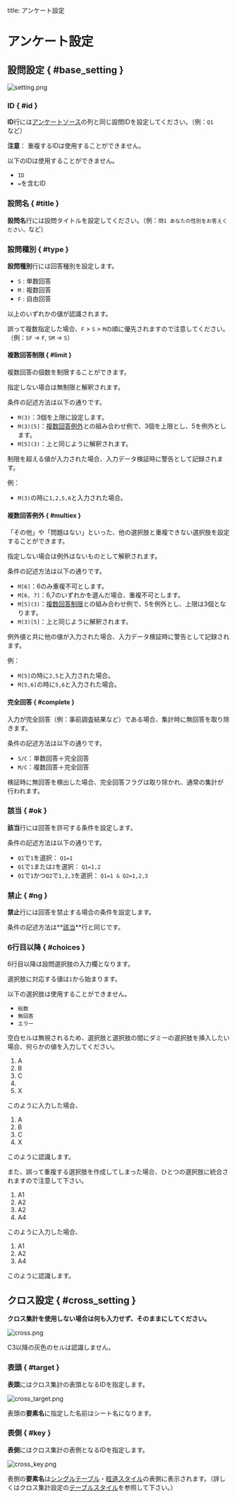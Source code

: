 title: アンケート設定

# アンケート設定

## 設問設定 { #base_setting }

![setting.png](img/setting.png)

### ID { #id }

**ID**行には[アンケートソース]の列と同じ設問IDを設定してください。（例：`Q1`など）

**注意**：
重複するIDは使用することができません。

以下のIDは使用することができません。

* `ID`
* `=`を含むID

### 設問名 { #title }

**設問名**行には設問タイトルを設定してください。（例：`問1 あなたの性別をお答えください。`など）

### 設問種別 { #type }

**設問種別**行には回答種別を設定します。

* `S` : 単数回答
* `M` : 複数回答
* `F` : 自由回答

以上のいずれかの値が認識されます。

誤って複数指定した場合、`F` > `S` > `M`の順に優先されますので注意してください。（例：`SF` -> `F`, `SM` -> `S`）

#### 複数回答制限 { #limit }

複数回答の個数を制限することができます。

指定しない場合は無制限と解釈されます。

条件の記述方法は以下の通りです。

* `M(3)`：3個を上限に設定します。
* `M(3)[5]`：[複数回答例外]との組み合わせ例で、3個を上限とし、5を例外とします。
* `M[5](3)`：上と同じように解釈されます。

制限を超える値が入力された場合、入力データ検証時に警告として記録されます。

例：

* `M(3)`の時に`1,2,5,6`と入力された場合。

#### 複数回答例外 { #multiex }

「その他」や「問題はない」といった、他の選択肢と重複できない選択肢を設定することができます。

指定しない場合は例外はないものとして解釈されます。

条件の記述方法は以下の通りです。

* `M[6]`：6のみ重複不可とします。
* `M[6, 7]`：6,7のいずれかを選んだ場合、重複不可とします。
* `M[5](3)`：[複数回答制限]との組み合わせ例で、5を例外とし、上限は3個となります。
* `M(3)[5]`：上と同じように解釈されます。

例外値と共に他の値が入力された場合、入力データ検証時に警告として記録されます。

例：

* `M[5]`の時に`2,5`と入力された場合。
* `M[5,6]`の時に`5,6`と入力された場合。

#### 完全回答 { #complete }

入力が完全回答（例：事前調査結果など）である場合、集計時に無回答を取り除きます。

条件の記述方法は以下の通りです。

* `S/C`：単数回答＋完全回答
* `M/C`：複数回答＋完全回答

検証時に無回答を検出した場合、完全回答フラグは取り除かれ、通常の集計が行われます。

### 該当 { #ok }

**該当**行には回答を許可する条件を設定します。

条件の記述方法は以下の通りです。

* `Q1`で`1`を選択： `Q1=1`
* `Q1`で`1`または`2`を選択： `Q1=1,2`
* `Q1`で`1`かつ`Q2`で`1,2,3`を選択： `Q1=1 & Q2=1,2,3`

### 禁止 { #ng }

**禁止**行には回答を禁止する場合の条件を設定します。

条件の記述方法は**[該当]**行と同じです。

### 6行目以降 { #choices }

6行目以降は設問選択肢の入力欄となります。

選択肢に対応する値は`1`から始まります。

以下の選択肢は使用することができません。

* `総数`
* `無回答`
* `エラー`

空白セルは無視されるため、選択肢と選択肢の間にダミーの選択肢を挿入したい場合、何らかの値を入力してください。

1. A
2. B
3. C
4. 
5. X

このように入力した場合、

1. A
2. B
3. C
4. X

このように認識します。

また、誤って重複する選択肢を作成してしまった場合、ひとつの選択肢に統合されますので注意して下さい。

1. A1
2. A2
3. A2
4. A4

このように入力した場合、

1. A1
2. A2
3. A4

このように認識します。

## クロス設定 { #cross_setting }

**クロス集計を使用しない場合は何も入力せず、そのままにしてください。**

![cross.png](img/cross.png)

C3以降の灰色のセルは認識しません。

### 表頭 { #target }

**表頭**にはクロス集計の表頭となるIDを指定します。

![cross_target.png](img/cross_target.png)

表頭の**要素名**に指定した名前はシート名になります。

### 表側 { #key }

**表側**にはクロス集計の表側となるIDを指定します。

![cross_key.png](img/cross_key.png)

表側の**要素名**は[シングルテーブル]・[畦道スタイル]の表側に表示されます。（詳しくはクロス集計設定の[テーブルスタイル]を参照して下さい。）


[アンケートソース]: source.html
[テーブルスタイル]: aggregation.html#table-style
[シングルテーブル]: aggregation.html#table-style-single-table
[畦道スタイル]: aggregation.html#table-style-azemichi
[複数回答制限]: #limit
[複数回答例外]: #multiex
[該当]: #ok
